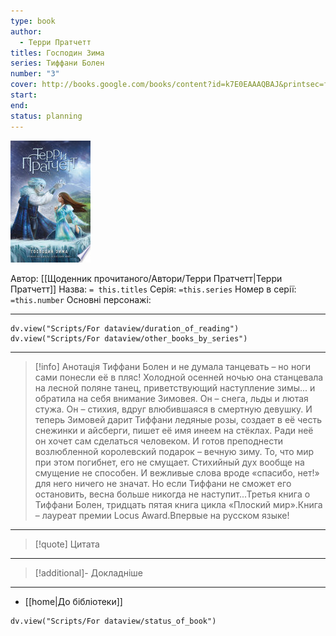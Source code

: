 ```yaml
---
type: book
author:
  - Терри Пратчетт
titles: Господин Зима
series: Тиффани Болен
number: "3"
cover: http://books.google.com/books/content?id=k7E0EAAAQBAJ&printsec=frontcover&img=1&zoom=1&edge=curl&source=gbs_api
start:
end:
status: planning
---
```

![cover|150](media/cover!150-469.jpg)

Автор: [[Щоденник прочитаного/Автори/Терри Пратчетт|Терри Пратчетт]]
Назва: `= this.titles`
Серія:  `=this.series`
Номер в серії: `=this.number`
Основні персонажі:

---
```dataviewjs
dv.view("Scripts/For dataview/duration_of_reading")
dv.view("Scripts/For dataview/other_books_by_series")
```

---
>[!info] Анотація
>Тиффани Болен и не думала танцевать – но ноги сами понесли её в пляс! Холодной осенней ночью она станцевала на лесной поляне танец, приветствующий наступление зимы... и обратила на себя внимание Зимовея. Он – снега, льды и лютая стужа. Он – стихия, вдруг влюбившаяся в смертную девушку. И теперь Зимовей дарит Тиффани ледяные розы, создает в её честь снежинки и айсберги, пишет её имя инеем на стёклах. Ради неё он хочет сам сделаться человеком. И готов преподнести возлюбленной королевский подарок – вечную зиму. То, что мир при этом погибнет, его не смущает. Стихийный дух вообще на смущение не способен. И вежливые слова вроде «спасибо, нет!» для него ничего не значат. Но если Тиффани не сможет его остановить, весна больше никогда не наступит...Третья книга о Тиффани Болен, тридцать пятая книга цикла «Плоский мир».Книга – лауреат премии Locus Award.Впервые на русском языке!
___

>[!quote] Цитата

---
>[!additional]- Докладніше

---

- [[home|До бібліотеки]]

```dataviewjs
dv.view("Scripts/For dataview/status_of_book")
```
